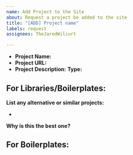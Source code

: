 ```yaml
---
name: Add Project to the Site
about: Request a project be added to the site
title: "[ADD] Project name"
labels: request
assignees: TheJaredWilcurt

---
```


* **Project Name:** 
* **Project URL:** 
* **Project Description:** 
**Type:**
<!--
PICK TYPE FROM THESE:
  Connect
  Learn
  Boilerplates
  Code Examples
  Node.js Libraries
  NW.js Libraries
  Components
  WIP
  Ideas bucket
-->

## For Libraries/Boilerplates:

**List any alternative or similar projects:**

* 

**Why is this the best one?**

## For Boilerplates:
